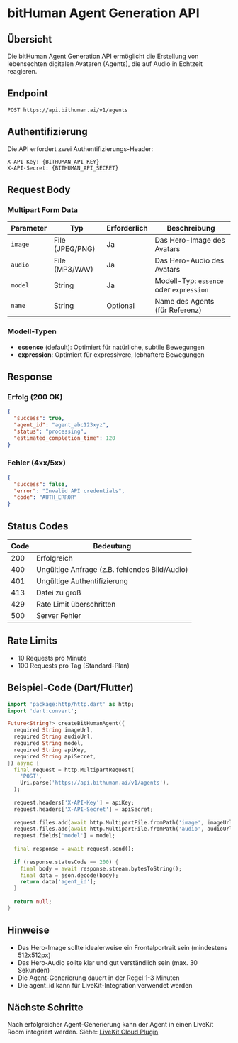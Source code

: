 # bitHuman Agent Generation API

## Übersicht

Die bitHuman Agent Generation API ermöglicht die Erstellung von lebensechten digitalen Avataren (Agents), die auf Audio in Echtzeit reagieren.

## Endpoint

```
POST https://api.bithuman.ai/v1/agents
```

## Authentifizierung

Die API erfordert zwei Authentifizierungs-Header:

```
X-API-Key: {BITHUMAN_API_KEY}
X-API-Secret: {BITHUMAN_API_SECRET}
```

## Request Body

### Multipart Form Data

| Parameter | Typ | Erforderlich | Beschreibung |
|-----------|-----|--------------|--------------|
| `image` | File (JPEG/PNG) | Ja | Das Hero-Image des Avatars |
| `audio` | File (MP3/WAV) | Ja | Das Hero-Audio des Avatars |
| `model` | String | Ja | Modell-Typ: `essence` oder `expression` |
| `name` | String | Optional | Name des Agents (für Referenz) |

### Modell-Typen

- **essence** (default): Optimiert für natürliche, subtile Bewegungen
- **expression**: Optimiert für expressivere, lebhaftere Bewegungen

## Response

### Erfolg (200 OK)

```json
{
  "success": true,
  "agent_id": "agent_abc123xyz",
  "status": "processing",
  "estimated_completion_time": 120
}
```

### Fehler (4xx/5xx)

```json
{
  "success": false,
  "error": "Invalid API credentials",
  "code": "AUTH_ERROR"
}
```

## Status Codes

| Code | Bedeutung |
|------|-----------|
| 200 | Erfolgreich |
| 400 | Ungültige Anfrage (z.B. fehlendes Bild/Audio) |
| 401 | Ungültige Authentifizierung |
| 413 | Datei zu groß |
| 429 | Rate Limit überschritten |
| 500 | Server Fehler |

## Rate Limits

- 10 Requests pro Minute
- 100 Requests pro Tag (Standard-Plan)

## Beispiel-Code (Dart/Flutter)

```dart
import 'package:http/http.dart' as http;
import 'dart:convert';

Future<String?> createBitHumanAgent({
  required String imageUrl,
  required String audioUrl,
  required String model,
  required String apiKey,
  required String apiSecret,
}) async {
  final request = http.MultipartRequest(
    'POST',
    Uri.parse('https://api.bithuman.ai/v1/agents'),
  );
  
  request.headers['X-API-Key'] = apiKey;
  request.headers['X-API-Secret'] = apiSecret;
  
  request.files.add(await http.MultipartFile.fromPath('image', imageUrl));
  request.files.add(await http.MultipartFile.fromPath('audio', audioUrl));
  request.fields['model'] = model;
  
  final response = await request.send();
  
  if (response.statusCode == 200) {
    final body = await response.stream.bytesToString();
    final data = json.decode(body);
    return data['agent_id'];
  }
  
  return null;
}
```

## Hinweise

- Das Hero-Image sollte idealerweise ein Frontalportrait sein (mindestens 512x512px)
- Das Hero-Audio sollte klar und gut verständlich sein (max. 30 Sekunden)
- Die Agent-Generierung dauert in der Regel 1-3 Minuten
- Die agent_id kann für LiveKit-Integration verwendet werden

## Nächste Schritte

Nach erfolgreicher Agent-Generierung kann der Agent in einen LiveKit Room integriert werden. Siehe: [LiveKit Cloud Plugin](./livekit-cloud-plugin.md)

